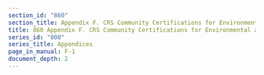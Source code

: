 ```yaml
---
section_id: "860"
section_title: Appendix F. CRS Community Certifications for Environmental and Historic Preservation
title: 860 Appendix F. CRS Community Certifications for Environmental and Historic Preservation
series_id: "800"
series_title: Appendices
page_in_manual: F-1
document_depth: 2
---
```

